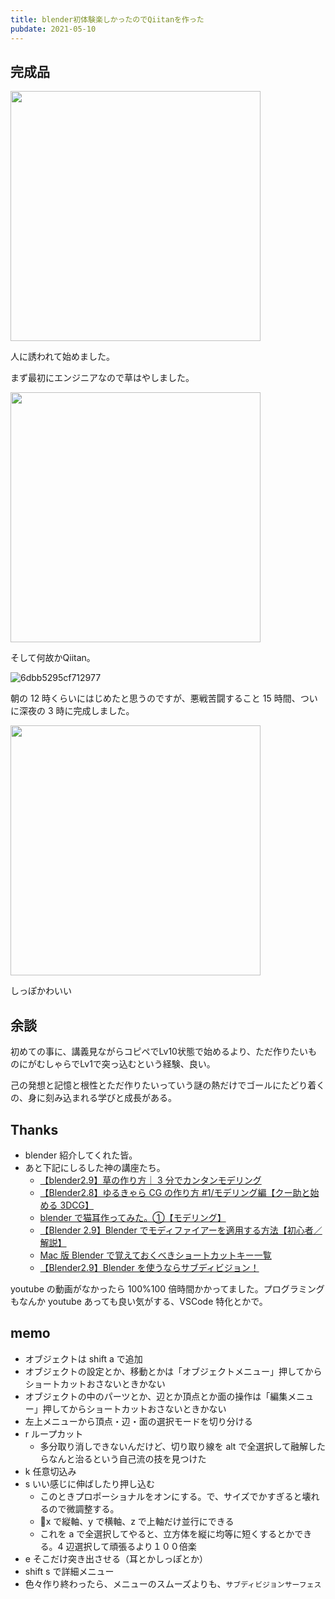```yaml
---
title: blender初体験楽しかったのでQiitanを作った
pubdate: 2021-05-10
---
```


## 完成品

<img src="https://user-images.githubusercontent.com/41639488/117580420-c9f9bb00-b132-11eb-938c-fa6676d88e72.png" width="400">

人に誘われて始めました。

まず最初にエンジニアなので草はやしました。

<img src="https://user-images.githubusercontent.com/41639488/117580492-1b09af00-b133-11eb-9ff9-5032df4367d2.png" width="400">

そして何故かQiitan。

![6dbb5295cf712977](https://user-images.githubusercontent.com/41639488/117728476-7cf61180-b224-11eb-88c1-c2dd5ddf856f.png)


朝の 12 時くらいにはじめたと思うのですが、悪戦苦闘すること 15 時間、ついに深夜の 3 時に完成しました。

<img src="https://user-images.githubusercontent.com/41639488/117580423-ca925180-b132-11eb-827b-6fc7bf3188ab.png" width="400">

しっぽかわいい

## 余談

初めての事に、講義見ながらコピペでLv10状態で始めるより、ただ作りたいものにがむしゃらでLv1で突っ込むという経験、良い。

己の発想と記憶と根性とただ作りたいっていう謎の熱だけでゴールにたどり着くの、身に刻み込まれる学びと成長がある。

## Thanks

- blender 紹介してくれた皆。
- あと下記にしるした神の講座たち。
  - [【blender2.9】草の作り方｜ 3 分でカンタンモデリング](https://www.youtube.com/watch?v=6Po8GDRVb-Q)
  - [【Blender2.8】ゆるきゃら CG の作り方 #1/モデリング編【クー助と始める 3DCG】](https://www.youtube.com/watch?v=xJJ3qDWMRe0)
  - [blender で猫耳作ってみた。①【モデリング】](https://www.youtube.com/watch?v=xHQyUMLy1dE)
  - [【Blender 2.9】Blender でモディファイアーを適用する方法【初心者／解説】](https://www.3d-design.net/2020/12/16/%E3%80%90blender-2-9%E3%80%91blender%E3%81%A7%E3%83%A2%E3%83%87%E3%82%A3%E3%83%95%E3%82%A1%E3%82%A4%E3%82%A2%E3%83%BC%E3%82%92%E9%81%A9%E7%94%A8%E3%81%99%E3%82%8B%E6%96%B9%E6%B3%95%E3%80%90%E5%88%9D/)
  - [Mac 版 Blender で覚えておくべきショートカットキー一覧](https://ishigi.com/mac-blender-hotkey/)
  - [【Blender2.9】Blender を使うならサブディビジョン！](https://vtuberkaibougaku.site/2020/12/14/blender-subdivision/)

youtube の動画がなかったら 100%100 倍時間かかってました。プログラミングもなんか youtube あっても良い気がする、VSCode 特化とかで。

## memo

- オブジェクトは shift a で追加
- オブジェクトの設定とか、移動とかは「オブジェクトメニュー」押してからショートカットおさないときかない
- オブジェクトの中のパーツとか、辺とか頂点とか面の操作は「編集メニュー」押してからショートカットおさないときかない
- 左上メニューから頂点・辺・面の選択モードを切り分ける
- r ループカット
  - 多分取り消しできないんだけど、切り取り線を alt で全選択して融解したらなんと治るという自己流の技を見つけた
- k 任意切込み
- s いい感じに伸ばしたり押し込む
  - このときプロポーショナルをオンにする。で、サイズでかすぎると壊れるので微調整する。
  - x で縦軸、y で横軸、z で上軸だけ並行にできる
  - これを a で全選択してやると、立方体を縦に均等に短くするとかできる。4 辺選択して頑張るより１００倍楽
- e そこだけ突き出させる（耳とかしっぽとか）
- shift s で詳細メニュー
- 色々作り終わったら、メニューのスムーズよりも、`サブディビジョンサーフェス`
